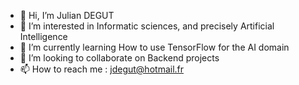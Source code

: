 - 👋 Hi, I’m Julian DEGUT
- 👀 I’m interested in Informatic sciences, and precisely Artificial Intelligence
- 🌱 I’m currently learning How to use TensorFlow for the AI domain
- 💞️ I’m looking to collaborate on Backend projects
- 📫 How to reach me : jdegut@hotmail.fr

<!---
jDegut/jDegut is a ✨ special ✨ repository because its `README.md` (this file) appears on your GitHub profile.
You can click the Preview link to take a look at your changes.
--->
